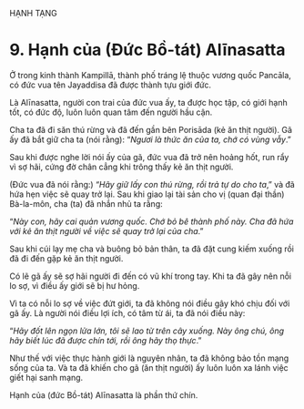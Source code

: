 HẠNH TẠNG

# 9. Hạnh của (Đức Bồ-tát) Alīnasatta

Ở trong kinh thành Kampillā, thành phố tráng lệ thuộc vương quốc Pancāla, có đức vua tên Jayaddisa đã được thành tựu giới đức.

Là Alīnasatta, người con trai của đức vua ấy, ta được học tập, có giới hạnh tốt, có đức độ, luôn luôn quan tâm đến người hầu cận.

Cha ta đã đi săn thú rừng và đã đến gần bên Porisāda (kẻ ăn thịt người). Gã ấy đã bắt giữ cha ta (nói rằng): “_Ngươi là thức ăn của ta, chớ có vùng vẫy_.”

Sau khi được nghe lời nói ấy của gã, đức vua đã trở nên hoảng hốt, run rẩy vì sợ hãi, cứng đờ chân cẳng khi trông thấy kẻ ăn thịt người.

(Đức vua đã nói rằng:) “_Hãy giữ lấy con thú rừng, rồi trả tự do cho ta_,” và đã hứa hẹn việc sẽ quay trở lại. Sau khi giao lại tài sản cho vị (quan đại thần) Bà-la-môn, cha (ta) đã nhắn nhủ ta rằng:

“_Này con, hãy cai quản vương quốc. Chớ bỏ bê thành phố này. Cha đã hứa với kẻ ăn thịt người về việc sẽ quay trở lại của cha_.”

Sau khi cúi lạy mẹ cha và buông bỏ bản thân, ta đã đặt cung kiếm xuống rồi đã đi đến gặp kẻ ăn thịt người.

Có lẽ gã ấy sẽ sợ hãi người đi đến có vũ khí trong tay. Khi ta đã gây nên nỗi lo sợ, vì điều ấy giới sẽ bị hư hỏng.

Vì ta có nỗi lo sợ về việc đứt giới, ta đã không nói điều gây khó chịu đối với gã ấy. Là người nói điều lợi ích, có tâm từ ái, ta đã nói điều này:

“_Hãy đốt lên ngọn lửa lớn, tôi sẽ lao từ trên cây xuống. Này ông chú, ông hãy biết lúc đã được chín tới, rồi ông hãy thọ thực_.”

Như thế với việc thực hành giới là nguyên nhân, ta đã không bảo tồn mạng sống của ta. Và ta đã khiến cho gã (ăn thịt người) ấy luôn luôn xa lánh việc giết hại sanh mạng.

Hạnh của (đức Bồ-tát) Alīnasatta là phần thứ chín.
